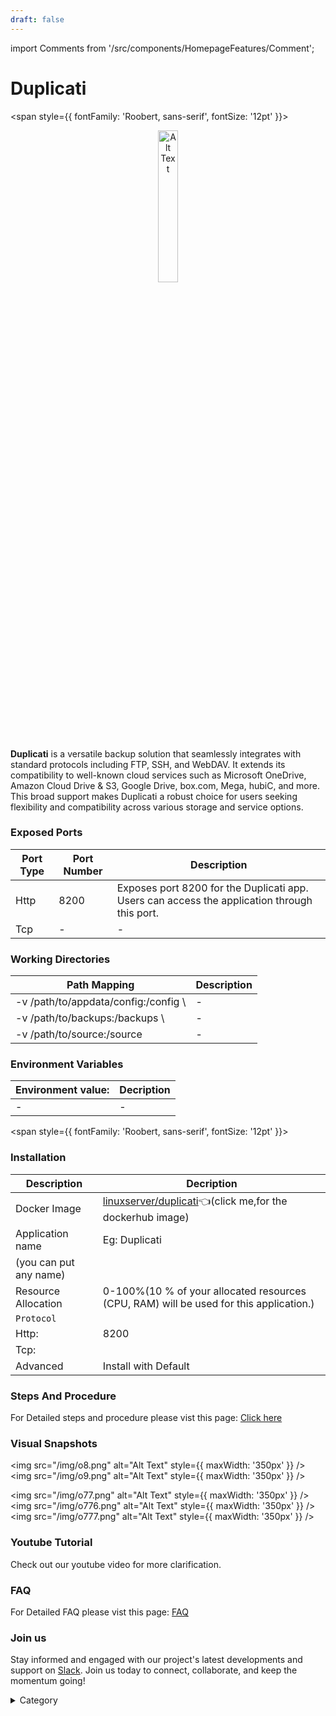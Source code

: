 ```yaml
---
draft: false
---
```

import Comments from '/src/components/HomepageFeatures/Comment';





# Duplicati

<span style={{ fontFamily: 'Roobert, sans-serif', fontSize: '12pt' }}>

<p align="center">
  <img src="/img/a3w.png" alt="Alt Text" width="25%"/>
</p> 

**Duplicati** is a versatile backup solution that seamlessly integrates with standard protocols including FTP, SSH, and WebDAV. It extends its compatibility to well-known cloud services such as Microsoft OneDrive, Amazon Cloud Drive & S3, Google Drive, box.com, Mega, hubiC, and more. This broad support makes Duplicati a robust choice for users seeking flexibility and compatibility across various storage and service options.


### Exposed Ports

| Port Type | Port Number | Description |
| --------- | ----------- | ----------- |
| Http      | 8200       | Exposes port 8200 for the Duplicati app. Users can access the  application through this port. |
| Tcp       | -           | -             |

### Working Directories

| Path Mapping                         | Description |
| ------------------------------------ | ----------- |
|-v /path/to/appdata/config:/config \     | - |
|-v /path/to/backups:/backups \     | - |
|-v /path/to/source:/source     | - |



### Environment Variables

|   **Environment value:**          | Decription                                                                                                               | 
| --------------------- | ------                                                                                                                   | 
|-       |  -                              |

</span>


<span style={{ fontFamily: 'Roobert, sans-serif', fontSize: '12pt' }}>

### Installation
|  Description          | Decription                                                                                                               | 
| --------------------- | ------                                                                                                                   | 
| Docker Image          |   [linuxserver/duplicati](https://hub.docker.com/r/linuxserver/duplicati)👈(click me,for the dockerhub image)                       |
| Application name      |  Eg: Duplicati
(you can put any name)                                                                                        | 
| Resource Allocation   |  0-100%(10 % of your allocated resources (CPU, RAM) will be used for this application.)                                  | 
| `Protocol`            |                                                                                                                          | 
|  Http:                | 8200                                                                                                                      |
|  Tcp:                 |                                                                                                                          | 
|    Advanced           |    Install with Default                                                                                                  |



### Steps And Procedure

For Detailed steps and procedure please vist this page: [Click here](https://techscaleinfinite.github.io/introduction/cloud-float/Steps%20and%20procedure)


### Visual Snapshots

<img src="/img/o8.png" alt="Alt Text" style={{ maxWidth: '350px' }} /> <img src="/img/o9.png" alt="Alt Text" style={{ maxWidth: '350px' }} />

<img src="/img/o77.png" alt="Alt Text" style={{ maxWidth: '350px' }} /> <img src="/img/o776.png" alt="Alt Text" style={{ maxWidth: '350px' }} /> <img src="/img/o777.png" alt="Alt Text" style={{ maxWidth: '350px' }} />





### Youtube Tutorial&#x20;

Check out our youtube video for more clarification.



### FAQ

For Detailed FAQ please vist this page: [FAQ](https://techscaleinfinite.github.io/FAQ)

### Join us

Stay informed and engaged with our project's latest developments and support on [Slack](https://app.slack.com/client/T04QS32JX6E/C04QKEWE146). Join us today to connect, collaborate, and keep the momentum going!&#x20;

<details>

<summary>Category</summary>

Kubernetes, cloud computing, DevOps, cloud services, hosting platform, container orchestration, cloud infrastructure, cloud deployment, cloud management, cloud technology, cloud solutions, Duplicati


</details>

</span>

<Comments />